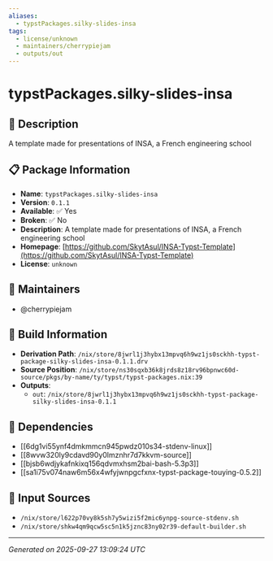 ```yaml
---
aliases:
  - typstPackages.silky-slides-insa
tags:
  - license/unknown
  - maintainers/cherrypiejam
  - outputs/out
---
```


# typstPackages.silky-slides-insa

## 📝 Description

A template made for presentations of INSA, a French engineering school

## 📋 Package Information

- **Name**: `typstPackages.silky-slides-insa`
- **Version**: `0.1.1`
- **Available**: ✅ Yes
- **Broken**: ✅ No
- **Description**: A template made for presentations of INSA, a French engineering school
- **Homepage**: [https://github.com/SkytAsul/INSA-Typst-Template](https://github.com/SkytAsul/INSA-Typst-Template)
- **License**: `unknown`
## 👥 Maintainers

- @cherrypiejam


## 🔧 Build Information

- **Derivation Path**: `/nix/store/8jwrl1j3hybx13mpvq6h9wz1js0sckhh-typst-package-silky-slides-insa-0.1.1.drv`
- **Source Position**: `/nix/store/ns30sqxb36k8jrds8z18rv96bpnwc60d-source/pkgs/by-name/ty/typst/typst-packages.nix:39`
- **Outputs**:
  - `out`:  `/nix/store/8jwrl1j3hybx13mpvq6h9wz1js0sckhh-typst-package-silky-slides-insa-0.1.1`

## 🔗 Dependencies

- [[6dg1vi55ynf4dmkmmcn945pwdz010s34-stdenv-linux]]
- [[8wvw320ly9cdavd90y0lmznhr7d7kkvm-source]]
- [[bjsb6wdjykafnkixq156qdvmxhsm2bai-bash-5.3p3]]
- [[sa1i75v074naw6m56x4wfyjwnpgcfxnx-typst-package-touying-0.5.2]]

## 📁 Input Sources

- `/nix/store/l622p70vy8k5sh7y5wizi5f2mic6ynpg-source-stdenv.sh`
- `/nix/store/shkw4qm9qcw5sc5n1k5jznc83ny02r39-default-builder.sh`

---
*Generated on 2025-09-27 13:09:24 UTC*
